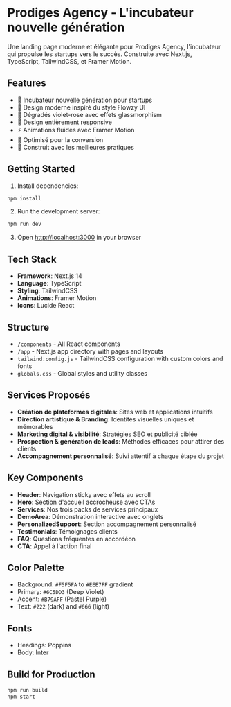 # Prodiges Agency - L'incubateur nouvelle génération

Une landing page moderne et élégante pour Prodiges Agency, l'incubateur qui propulse les startups vers le succès. Construite avec Next.js, TypeScript, TailwindCSS, et Framer Motion.

## Features

- 🚀 Incubateur nouvelle génération pour startups
- 🎨 Design moderne inspiré du style Flowzy UI
- 🌈 Dégradés violet-rose avec effets glassmorphism
- 📱 Design entièrement responsive
- ⚡ Animations fluides avec Framer Motion
- 🎯 Optimisé pour la conversion
- 🔧 Construit avec les meilleures pratiques

## Getting Started

1. Install dependencies:
```bash
npm install
```

2. Run the development server:
```bash
npm run dev
```

3. Open [http://localhost:3000](http://localhost:3000) in your browser

## Tech Stack

- **Framework**: Next.js 14
- **Language**: TypeScript
- **Styling**: TailwindCSS
- **Animations**: Framer Motion
- **Icons**: Lucide React

## Structure

- `/components` - All React components
- `/app` - Next.js app directory with pages and layouts
- `tailwind.config.js` - TailwindCSS configuration with custom colors and fonts
- `globals.css` - Global styles and utility classes

## Services Proposés

- **Création de plateformes digitales**: Sites web et applications intuitifs
- **Direction artistique & Branding**: Identités visuelles uniques et mémorables
- **Marketing digital & visibilité**: Stratégies SEO et publicité ciblée
- **Prospection & génération de leads**: Méthodes efficaces pour attirer des clients
- **Accompagnement personnalisé**: Suivi attentif à chaque étape du projet

## Key Components

- **Header**: Navigation sticky avec effets au scroll
- **Hero**: Section d'accueil accrocheuse avec CTAs
- **Services**: Nos trois packs de services principaux
- **DemoArea**: Démonstration interactive avec onglets
- **PersonalizedSupport**: Section accompagnement personnalisé
- **Testimonials**: Témoignages clients
- **FAQ**: Questions fréquentes en accordéon
- **CTA**: Appel à l'action final

## Color Palette

- Background: `#F5F5FA` to `#EEE7FF` gradient
- Primary: `#6C5DD3` (Deep Violet)
- Accent: `#B79AFF` (Pastel Purple)
- Text: `#222` (dark) and `#666` (light)

## Fonts

- Headings: Poppins
- Body: Inter

## Build for Production

```bash
npm run build
npm start
```